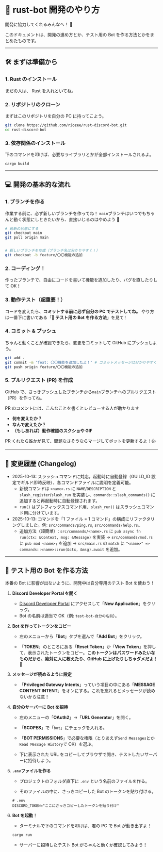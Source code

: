 # 🤖 rust-bot 開発のやり方

開発に協力してくれるみんなへ！ 🎉

このドキュメントは、開発の進め方とか、テスト用の Bot を作る方法とかをまとめたものです。

---

## 🛠️ まずは準備から

### 1\. Rust のインストール

まだの人は、 Rust を入れといてね。

### 2\. リポジトリのクローン

まずはこのリポジトリを自分の PC に持ってこよう。

```bash
git clone https://github.com/riozee/rust-discord-bot.git
cd rust-discord-bot
```

### 3\. 依存関係のインストール

下のコマンドを叩けば、必要なライブラリとかが全部インストールされるよ。

```bash
cargo build
```

---

## 💻 開発の基本的な流れ

### 1\. ブランチを作る

作業する前に、必ず新しいブランチを作ってね！ `main`ブランチはいつでもちゃんと動く状態にしときたいから、直接いじるのはやめよう 🙅

```bash
# 最新の状態にする
git checkout main
git pull origin main


# 新しいブランチを作成（ブランチ名は分かりやすく！）
git checkout -b feature/〇〇機能の追加
```

### 2\. コーディング！

作ったブランチで、自由にコードを書いて機能を追加したり、バグを直したりして OK！

### 3\. 動作テスト（超重要！）

コードを変えたら、**コミットする前に必ず自分の PC でテストしてね。**
やり方は一番下に書いてある「**🔧 テスト用の Bot を作る方法**」を見て！

### 4\. コミット & プッシュ

ちゃんと動くことが確認できたら、変更をコミットして GitHub にプッシュしよう。

```bash
git add .
git commit -m "feat: 〇〇機能を追加したよ！" # コミットメッセージは分かりやすく
git push origin feature/〇〇機能の追加
```

### 5\. プルリクエスト (PR) を作成

GitHub で、さっきプッシュしたブランチから`main`ブランチへのプルリクエスト（PR）を作ってね。

PR のコメントには、こんなことを書くとレビューする人が助かります

- **何を変えたか？**
- **なんで変えたか？**
- **（もしあれば）動作確認のスクショや GIF**

PR くれたら誰かが見て、問題なさそうならマージしてボットを更新するよ！👍

---

## 📝 変更履歴 (Changelog)

- 2025-10-13: スラッシュコマンドに対応。起動時に自動登録（GUILD_ID 設定でギルド即時反映）、各コマンドファイルに説明を定義可能。
  - 新規コマンドは `<name>.rs` に `NAME`/`DESCRIPTION` と `slash_register`/`slash_run` を実装し、`commands::slash_commands()` に追加すると再起動時に自動登録されます。
  - `run()` はプレフィックスコマンド用、`slash_run()` はスラッシュコマンド用に分けています。
- 2025-10-13: コマンドを「1 ファイル = 1 コマンド」の構成にリファクタリングしました。例: `src/commands/ping.rs`, `src/commands/help.rs`。
  - 追加方法（超簡単）: `src/commands/<name>.rs` に `pub async fn run(ctx: &Context, msg: &Message)` を実装 → `src/commands/mod.rs` に `pub mod <name>;` を追加 → `src/main.rs` の `match` に `"<name>" => commands::<name>::run(&ctx, &msg).await` を追加。

---

## 🔧 テスト用の Bot を作る方法

本番の Bot に影響が出ないように、開発中は自分専用のテスト Bot を使おう！

1.  **Discord Developer Portal を開く**

    - [Discord Developer Portal](https://www.google.com/search?q=https://discord.com/developers/applications) にアクセスして「**New Application**」をクリック。
    - Bot の名前は適当で OK（例: `test-bot-自分の名前`）。

2.  **Bot を作ってトークンをコピー**

    - 左のメニューから「**Bot**」タブを選んで「**Add Bot**」をクリック。

    - 「**TOKEN**」のところにある「**Reset Token**」か「**View Token**」を押して、表示されたトークンをコピー。**このトークンはパスワードみたいなものだから、絶対に人に教えたり、GitHub に上げたりしちゃダメだよ！** 🤫

3.  **メッセージが読めるように設定**

    - 「**Privileged Gateway Intents**」っていう項目の中にある「**MESSAGE CONTENT INTENT**」をオンにする。これを忘れるとメッセージが読めないから注意！

4.  **自分のサーバーに Bot を招待**

    - 左のメニューの「**OAuth2**」→「**URL Generator**」を開く。

    - 「**SCOPES**」で「`bot`」にチェックを入れる。

    - 「**BOT PERMISSIONS**」で必要な権限（とりあえず`Send Messages`とか`Read Message History`で OK）を選ぶ。

    - 下に表示された URL をコピーしてブラウザで開き、テストしたいサーバーに招待しよう。

5.  **`.env`ファイルを作る**

    - プロジェクトのフォルダ直下に `.env` という名前のファイルを作る。

    - そのファイルの中に、さっきコピーした Bot のトークンを貼り付ける。

    <!-- end list -->

    ```env
    # .env
    DISCORD_TOKEN="ここにさっきコピーしたトークンを貼り付け"
    ```

6.  **Bot を起動！**

    - ターミナルで下のコマンドを叩けば、君の PC で Bot が動き出すよ！

    <!-- end list -->

    ```bash
    cargo run
    ```

    - サーバーに招待したテスト Bot がちゃんと動くか確認してみよう！
